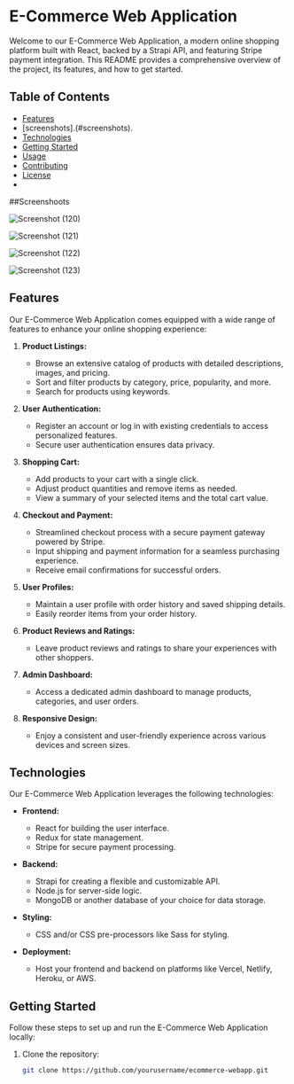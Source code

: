 # E-Commerce Web Application

Welcome to our E-Commerce Web Application, a modern online shopping platform built with React, backed by a Strapi API, and featuring Stripe payment integration. This README provides a comprehensive overview of the project, its features, and how to get started.

## Table of Contents

- [Features](#features)
- [screenshots].(#screenshots).
- [Technologies](#technologies)
- [Getting Started](#getting-started)
- [Usage](#usage)
- [Contributing](#contributing)
- [License](#license)
- 

##Screenshoots

![Screenshot (120)](https://github.com/Bandinikhil/ecommerce_webApp/assets/105233916/616de9fb-dc53-43b5-a821-7e843181f020)

![Screenshot (121)](https://github.com/Bandinikhil/ecommerce_webApp/assets/105233916/e25535a2-cd42-464f-8b2c-34d3fbded5c0)

![Screenshot (122)](https://github.com/Bandinikhil/ecommerce_webApp/assets/105233916/d6e1ffae-dee0-43bb-80f0-fcd7210ed95c)

![Screenshot (123)](https://github.com/Bandinikhil/ecommerce_webApp/assets/105233916/e27c6553-0646-4c4e-b66e-20719e78a3a7)

## Features

Our E-Commerce Web Application comes equipped with a wide range of features to enhance your online shopping experience:

1. **Product Listings:**
   - Browse an extensive catalog of products with detailed descriptions, images, and pricing.
   - Sort and filter products by category, price, popularity, and more.
   - Search for products using keywords.

2. **User Authentication:**
   - Register an account or log in with existing credentials to access personalized features.
   - Secure user authentication ensures data privacy.

3. **Shopping Cart:**
   - Add products to your cart with a single click.
   - Adjust product quantities and remove items as needed.
   - View a summary of your selected items and the total cart value.

4. **Checkout and Payment:**
   - Streamlined checkout process with a secure payment gateway powered by Stripe.
   - Input shipping and payment information for a seamless purchasing experience.
   - Receive email confirmations for successful orders.

5. **User Profiles:**
   - Maintain a user profile with order history and saved shipping details.
   - Easily reorder items from your order history.

6. **Product Reviews and Ratings:**
   - Leave product reviews and ratings to share your experiences with other shoppers.

7. **Admin Dashboard:**
   - Access a dedicated admin dashboard to manage products, categories, and user orders.

8. **Responsive Design:**
   - Enjoy a consistent and user-friendly experience across various devices and screen sizes.

## Technologies

Our E-Commerce Web Application leverages the following technologies:

- **Frontend:**
  - React for building the user interface.
  - Redux for state management.
  - Stripe for secure payment processing.

- **Backend:**
  - Strapi for creating a flexible and customizable API.
  - Node.js for server-side logic.
  - MongoDB or another database of your choice for data storage.

- **Styling:**
  - CSS and/or CSS pre-processors like Sass for styling.

- **Deployment:**
  - Host your frontend and backend on platforms like Vercel, Netlify, Heroku, or AWS.

## Getting Started

Follow these steps to set up and run the E-Commerce Web Application locally:

1. Clone the repository:

   ```bash
   git clone https://github.com/yourusername/ecommerce-webapp.git

 
 
